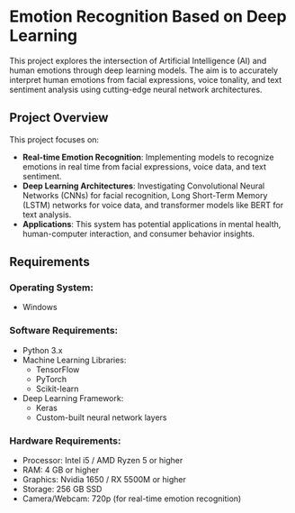 # Emotion Recognition Based on Deep Learning

This project explores the intersection of Artificial Intelligence (AI) and human emotions through deep learning models. The aim is to accurately interpret human emotions from facial expressions, voice tonality, and text sentiment analysis using cutting-edge neural network architectures.

## Project Overview

This project focuses on:

- **Real-time Emotion Recognition**: Implementing models to recognize emotions in real time from facial expressions, voice data, and text sentiment.
- **Deep Learning Architectures**: Investigating Convolutional Neural Networks (CNNs) for facial recognition, Long Short-Term Memory (LSTM) networks for voice data, and transformer models like BERT for text analysis.
- **Applications**: This system has potential applications in mental health, human-computer interaction, and consumer behavior insights.

## Requirements

### Operating System:
- Windows

### Software Requirements:
- Python 3.x
- Machine Learning Libraries:
  - TensorFlow
  - PyTorch
  - Scikit-learn
- Deep Learning Framework:
  - Keras
  - Custom-built neural network layers

### Hardware Requirements:
- Processor: Intel i5 / AMD Ryzen 5 or higher
- RAM: 4 GB or higher
- Graphics: Nvidia 1650 / RX 5500M or higher
- Storage: 256 GB SSD
- Camera/Webcam: 720p (for real-time emotion recognition)
